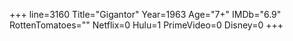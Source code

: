 +++
line=3160
Title="Gigantor"
Year=1963
Age="7+"
IMDb="6.9"
RottenTomatoes=""
Netflix=0
Hulu=1
PrimeVideo=0
Disney=0
+++

